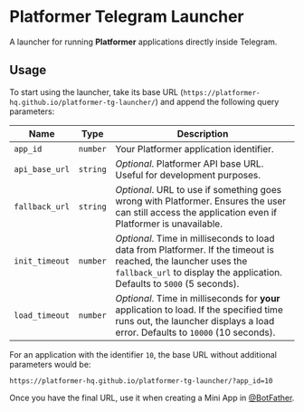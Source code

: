 # Platformer Telegram Launcher

A launcher for running **Platformer** applications directly inside Telegram.

## Usage

To start using the launcher, take its base
URL (`https://platformer-hq.github.io/platformer-tg-launcher/`) and append the following query
parameters:

| Name           | Type     | Description                                                                                                                                                                                |
|----------------|----------|--------------------------------------------------------------------------------------------------------------------------------------------------------------------------------------------|
| `app_id`       | `number` | Your Platformer application identifier.                                                                                                                                                    |
| `api_base_url` | `string` | _Optional_. Platformer API base URL. Useful for development purposes.                                                                                                                      |
| `fallback_url` | `string` | _Optional_. URL to use if something goes wrong with Platformer. Ensures the user can still access the application even if Platformer is unavailable.                                       |
| `init_timeout` | `number` | _Optional_. Time in milliseconds to load data from Platformer. If the timeout is reached, the launcher uses the `fallback_url` to display the application. Defaults to `5000` (5 seconds). |
| `load_timeout` | `number` | _Optional_. Time in milliseconds for **your** application to load. If the specified time runs out, the launcher displays a load error. Defaults to `10000` (10 seconds).                   |

For an application with the identifier `10`, the base URL without additional parameters would be:

```
https://platformer-hq.github.io/platformer-tg-launcher/?app_id=10
```

Once you have the final URL, use it when creating a Mini App
in [@BotFather](https://t.me/botfather).